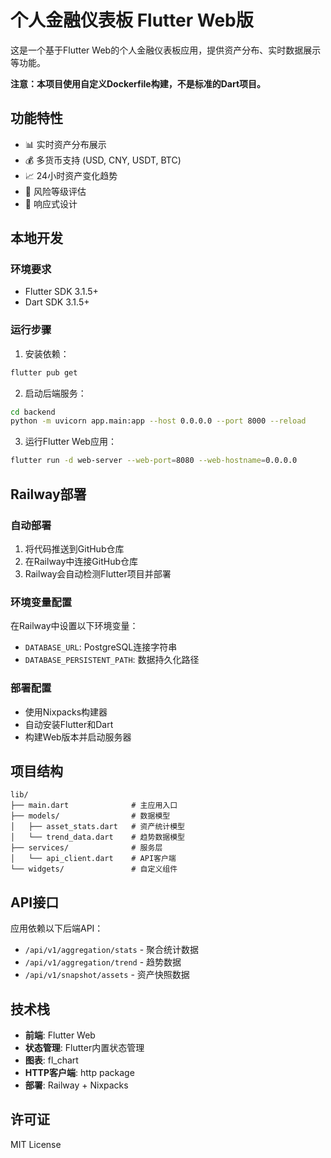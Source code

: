 # 个人金融仪表板 Flutter Web版

这是一个基于Flutter Web的个人金融仪表板应用，提供资产分布、实时数据展示等功能。

**注意：本项目使用自定义Dockerfile构建，不是标准的Dart项目。**

## 功能特性

- 📊 实时资产分布展示
- 💰 多货币支持 (USD, CNY, USDT, BTC)
- 📈 24小时资产变化趋势
- 🎯 风险等级评估
- 📱 响应式设计

## 本地开发

### 环境要求
- Flutter SDK 3.1.5+
- Dart SDK 3.1.5+

### 运行步骤
1. 安装依赖：
```bash
flutter pub get
```

2. 启动后端服务：
```bash
cd backend
python -m uvicorn app.main:app --host 0.0.0.0 --port 8000 --reload
```

3. 运行Flutter Web应用：
```bash
flutter run -d web-server --web-port=8080 --web-hostname=0.0.0.0
```

## Railway部署

### 自动部署
1. 将代码推送到GitHub仓库
2. 在Railway中连接GitHub仓库
3. Railway会自动检测Flutter项目并部署

### 环境变量配置
在Railway中设置以下环境变量：
- `DATABASE_URL`: PostgreSQL连接字符串
- `DATABASE_PERSISTENT_PATH`: 数据持久化路径

### 部署配置
- 使用Nixpacks构建器
- 自动安装Flutter和Dart
- 构建Web版本并启动服务器

## 项目结构

```
lib/
├── main.dart              # 主应用入口
├── models/                # 数据模型
│   ├── asset_stats.dart   # 资产统计模型
│   └── trend_data.dart    # 趋势数据模型
├── services/              # 服务层
│   └── api_client.dart    # API客户端
└── widgets/               # 自定义组件
```

## API接口

应用依赖以下后端API：
- `/api/v1/aggregation/stats` - 聚合统计数据
- `/api/v1/aggregation/trend` - 趋势数据
- `/api/v1/snapshot/assets` - 资产快照数据

## 技术栈

- **前端**: Flutter Web
- **状态管理**: Flutter内置状态管理
- **图表**: fl_chart
- **HTTP客户端**: http package
- **部署**: Railway + Nixpacks

## 许可证

MIT License

